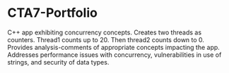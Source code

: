 # CTA7-Portfolio
C++ app exhibiting concurrency concepts. Creates two threads as counters. Thread1 counts up to 20. Then thread2 counts down to 0. Provides analysis-comments of appropriate concepts impacting the app. Addresses performance issues with concurrency, vulnerabilities in use of strings, and security of data types.
